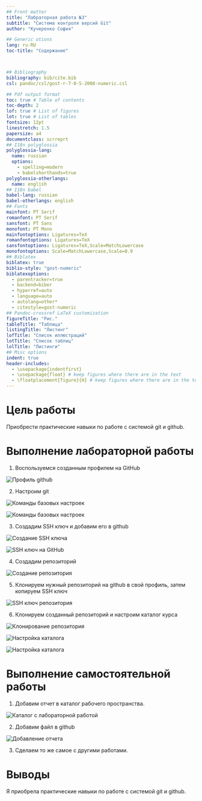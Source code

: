 ```yaml
---
## Front matter
title: "Лабраторная работа №3"
subtitle: "Система контроля версий Git"
author: "Кучеренко София"

## Generic otions
lang: ru-RU
toc-title: "Содержание"



## Bibliography
bibliography: bib/cite.bib
csl: pandoc/csl/gost-r-7-0-5-2008-numeric.csl

## Pdf output format
toc: true # Table of contents
toc-depth: 2
lof: true # List of figures
lot: true # List of tables
fontsize: 12pt
linestretch: 1.5
papersize: a4
documentclass: scrreprt
## I18n polyglossia
polyglossia-lang:
  name: russian
  options:
	- spelling=modern
	- babelshorthands=true
polyglossia-otherlangs:
  name: english
## I18n babel
babel-lang: russian
babel-otherlangs: english
## Fonts
mainfont: PT Serif
romanfont: PT Serif
sansfont: PT Sans
monofont: PT Mono
mainfontoptions: Ligatures=TeX
romanfontoptions: Ligatures=TeX
sansfontoptions: Ligatures=TeX,Scale=MatchLowercase
monofontoptions: Scale=MatchLowercase,Scale=0.9
## Biblatex
biblatex: true
biblio-style: "gost-numeric"
biblatexoptions:
  - parentracker=true
  - backend=biber
  - hyperref=auto
  - language=auto
  - autolang=other*
  - citestyle=gost-numeric
## Pandoc-crossref LaTeX customization
figureTitle: "Рис."
tableTitle: "Таблица"
listingTitle: "Листинг"
lofTitle: "Список иллюстраций"
lotTitle: "Список таблиц"
lolTitle: "Листинги"
## Misc options
indent: true
header-includes:
  - \usepackage{indentfirst}
  - \usepackage{float} # keep figures where there are in the text
  - \floatplacement{figure}{H} # keep figures where there are in the text
---
```


# Цель работы

Приобрести практические навыки по работе с системой git и github.


# Выполнение лабораторной работы

1. Воспользуемся созданным профилем на GitHub

![Профиль github](image/11.png)

2. Настроим git

![Команды базовых настроек](image/12.png)

![Команды базовых настроек](image/13.png)

3. Создадим SSH ключ и добавим его в github

![Создание SSH ключа](image/14.png)

![SSH ключ на GitHub](image/15.png)

4. Создадим репозиторий

![Создание репозитория](image/16.png)

5. Клонируем нужный репозиторий на github в свой профиль, затем копируем SSH ключ

![SSH ключ репозитория](image/17.png)

6. Клонируем созданный репозиторий и настроим каталог курса

![Клонирование репозитория](image/18.png)


![Настройка каталога](image/19.png)


![Настройка каталога](image/21.png)

# Выполнение самостоятельной работы

1. Добавим отчет в каталог рабочего пространства.

![Каталог с лабораторной работой](image/22.png)

2. Добавим файл в github 

![Добавление отчета](image/23.png)

3. Сделаем то же самое с другими работами.


# Выводы

Я приобрела практические навыки по работе с системой git и github.
